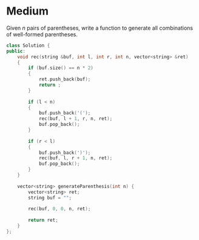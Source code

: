 # Medium

Given $n$ pairs of parentheses, write a function to generate all combinations of well-formed parentheses.

```cpp
class Solution {
public:
    void rec(string &buf, int l, int r, int n, vector<string> &ret)
    {
        if (buf.size() == n * 2)
        {
            ret.push_back(buf);
            return ;
        }
        
        if (l < n)
        {
            buf.push_back('(');
            rec(buf, l + 1, r, n, ret);
            buf.pop_back();
        }
        
        if (r < l)
        {
            buf.push_back(')');
            rec(buf, l, r + 1, n, ret);
            buf.pop_back();
        }
    }
    
    vector<string> generateParenthesis(int n) {
        vector<string> ret;
        string buf = "";
        
        rec(buf, 0, 0, n, ret);
        
        return ret;
    }
};
```
